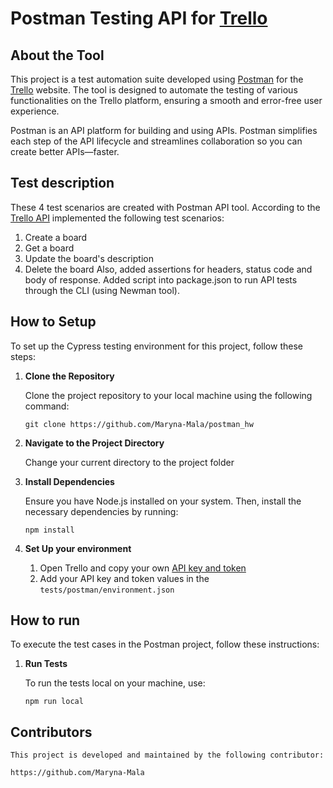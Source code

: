 # Postman Testing API for [Trello](https://trello.com/)

## About the Tool

This project is a test automation suite developed using [Postman](https://www.postman.com/) for the [Trello](https://trello.com/) website. The tool is designed to automate the testing of various functionalities on the Trello platform, ensuring a smooth and error-free user experience.

Postman is an API platform for building and using APIs. Postman simplifies each step of the API lifecycle and streamlines collaboration so you can create better APIs—faster.

## Test description

These 4 test scenarios are created with Postman API tool. According to the [Trello API](https://developer.atlassian.com/cloud/trello/rest) implemented the following test scenarios:
1. Create a board
2. Get a board
3. Update the board's description
4. Delete the board
Also, added assertions for headers, status code and body of response. Added script into package.json to run API tests through the CLI (using Newman tool).

## How to Setup

To set up the Cypress testing environment for this project, follow these steps:

1. **Clone the Repository**

    Clone the project repository to your local machine using the following command:

    `git clone https://github.com/Maryna-Mala/postman_hw`

2. **Navigate to the Project Directory**

    Change your current directory to the project folder

3. **Install Dependencies**

    Ensure you have Node.js installed on your system. Then, install the necessary dependencies by running:

    `npm install`

4. **Set Up your environment**

    1. Open Trello and copy your own [API key and token](https://www.merge.dev/blog/trello-api-key) 
    2. Add your API key and token values in the `tests/postman/environment.json`

## How to run

To execute the test cases in the Postman project, follow these instructions:

1. **Run Tests**

    To run the tests local on your machine, use:

    `npm run local`

## Contributors

    This project is developed and maintained by the following contributor:

    https://github.com/Maryna-Mala